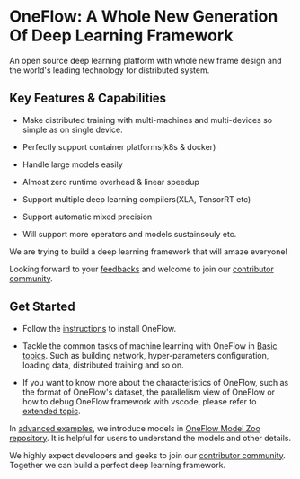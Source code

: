 # OneFlow: A Whole New Generation Of Deep Learning Framework

An open source deep learning platform with whole new frame design and the world's leading technology for distributed system.

## Key Features & Capabilities

* Make distributed training with multi-machines and multi-devices so simple as on single device.

* Perfectly support container platforms(k8s & docker)

* Handle large models easily

* Almost zero runtime overhead & linear speedup

* Support multiple deep learning compilers(XLA, TensorRT etc)

* Support automatic mixed precision

* Will support more operators and models sustainsouly etc.

We are trying to build a deep learning framework that will amaze everyone! 

Looking forward to your [feedbacks](https://github.com/Oneflow-Inc/oneflow/issues) and welcome to join our [contributor community](contribute/intro.md).

## Get Started

- Follow the [instructions](quick_start/install.md) to install OneFlow.

- Tackle the common tasks of machine learning with OneFlow in [Basic topics](basics_topics/data_input.md). Such as building network, hyper-parameters configuration, loading data, distributed training and so on.

- If you want to know more about the characteristics of OneFlow, such as the format of OneFlow's dataset, the parallelism view of OneFlow or how to debug OneFlow framework with vscode, please refer to [extended topic](extended_topics/job_function_define_call.md). 

In [advanced examples](adv_examples/resnet.md), we introduce models in [OneFlow Model Zoo repository](https://github.com/Oneflow-Inc/OneFlow-Benchmark). It is helpful for users to understand the models and other details.

We highly expect developers and geeks to join our [contributor community](contribute/intro.md). Together we can build a perfect deep learning framework.
